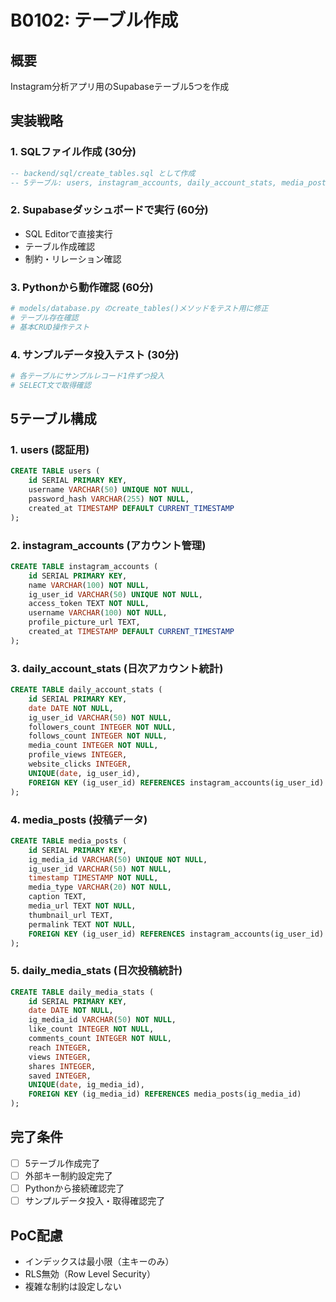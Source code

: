 # B0102: テーブル作成

## 概要
Instagram分析アプリ用のSupabaseテーブル5つを作成

## 実装戦略

### 1. SQLファイル作成 (30分)
```sql
-- backend/sql/create_tables.sql として作成
-- 5テーブル: users, instagram_accounts, daily_account_stats, media_posts, daily_media_stats
```

### 2. Supabaseダッシュボードで実行 (60分)
- SQL Editorで直接実行
- テーブル作成確認
- 制約・リレーション確認

### 3. Pythonから動作確認 (60分)
```python
# models/database.py のcreate_tables()メソッドをテスト用に修正
# テーブル存在確認
# 基本CRUD操作テスト
```

### 4. サンプルデータ投入テスト (30分)
```python
# 各テーブルにサンプルレコード1件ずつ投入
# SELECT文で取得確認
```

## 5テーブル構成

### 1. users (認証用)
```sql
CREATE TABLE users (
    id SERIAL PRIMARY KEY,
    username VARCHAR(50) UNIQUE NOT NULL,
    password_hash VARCHAR(255) NOT NULL,
    created_at TIMESTAMP DEFAULT CURRENT_TIMESTAMP
);
```

### 2. instagram_accounts (アカウント管理)
```sql
CREATE TABLE instagram_accounts (
    id SERIAL PRIMARY KEY,
    name VARCHAR(100) NOT NULL,
    ig_user_id VARCHAR(50) UNIQUE NOT NULL,
    access_token TEXT NOT NULL,
    username VARCHAR(100) NOT NULL,
    profile_picture_url TEXT,
    created_at TIMESTAMP DEFAULT CURRENT_TIMESTAMP
);
```

### 3. daily_account_stats (日次アカウント統計)
```sql
CREATE TABLE daily_account_stats (
    id SERIAL PRIMARY KEY,
    date DATE NOT NULL,
    ig_user_id VARCHAR(50) NOT NULL,
    followers_count INTEGER NOT NULL,
    follows_count INTEGER NOT NULL,
    media_count INTEGER NOT NULL,
    profile_views INTEGER,
    website_clicks INTEGER,
    UNIQUE(date, ig_user_id),
    FOREIGN KEY (ig_user_id) REFERENCES instagram_accounts(ig_user_id)
);
```

### 4. media_posts (投稿データ)
```sql
CREATE TABLE media_posts (
    id SERIAL PRIMARY KEY,
    ig_media_id VARCHAR(50) UNIQUE NOT NULL,
    ig_user_id VARCHAR(50) NOT NULL,
    timestamp TIMESTAMP NOT NULL,
    media_type VARCHAR(20) NOT NULL,
    caption TEXT,
    media_url TEXT NOT NULL,
    thumbnail_url TEXT,
    permalink TEXT NOT NULL,
    FOREIGN KEY (ig_user_id) REFERENCES instagram_accounts(ig_user_id)
);
```

### 5. daily_media_stats (日次投稿統計)
```sql
CREATE TABLE daily_media_stats (
    id SERIAL PRIMARY KEY,
    date DATE NOT NULL,
    ig_media_id VARCHAR(50) NOT NULL,
    like_count INTEGER NOT NULL,
    comments_count INTEGER NOT NULL,
    reach INTEGER,
    views INTEGER,
    shares INTEGER,
    saved INTEGER,
    UNIQUE(date, ig_media_id),
    FOREIGN KEY (ig_media_id) REFERENCES media_posts(ig_media_id)
);
```

## 完了条件
- [ ] 5テーブル作成完了
- [ ] 外部キー制約設定完了
- [ ] Pythonから接続確認完了
- [ ] サンプルデータ投入・取得確認完了

## PoC配慮
- インデックスは最小限（主キーのみ）
- RLS無効（Row Level Security）
- 複雑な制約は設定しない